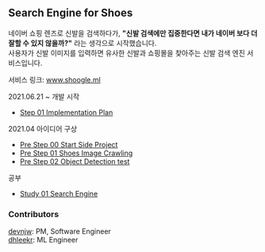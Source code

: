 ## Search Engine for Shoes
네이버 쇼핑 렌즈로 신발을 검색하다가, **"신발 검색에만 집중한다면 내가 네이버 보다 더 잘할 수 있지 않을까?"** 라는 생각으로 시작했습니다.<br>
사용자가 신발 이미지를 입력하면 유사한 신발과 쇼핑몰을 찾아주는 신발 검색 엔진 서비스입니다.<br>

서비스 링크: www.shoogle.ml<br>

2021.06.21 ~ 개발 시작
* [Step 01 Implementation Plan](https://mapadubak.tistory.com/117)

2021.04 아이디어 구상

* [Pre Step 00 Start Side Project](https://mapadubak.tistory.com/109)
* [Pre Step 01 Shoes Image Crawling](https://mapadubak.tistory.com/110)
* [Pre Step 02 Object Detection test](https://mapadubak.tistory.com/113)

공부
* [Study 01 Search Engine](https://mapadubak.tistory.com/116)

### Contributors
[devnjw](https://github.com/devnjw): PM, Software Engineer<br>
[dhleekr](https://github.com/dhleekr): ML Engineer
